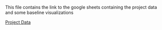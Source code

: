 This file contains the link to the google sheets containing the project data and some baseline visualizations

[Project Data](https://docs.google.com/spreadsheets/d/1QHStrs1xVLQXlBnqWQBwmrR0BxBFBLkv9oL0oXkg8j8/edit#gid=1993361839)
